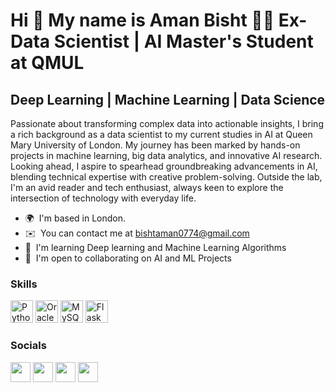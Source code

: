 Hi 👋 My name is Aman Bisht 👨‍💻 Ex-Data Scientist | AI Master's Student at QMUL
===========================

Deep Learning | Machine Learning | Data Science
----------------------------------------------

Passionate about transforming complex data into actionable insights, I bring a rich background as a data scientist to my current studies in AI at Queen Mary University of London. My journey has been marked by hands-on projects in machine learning, big data analytics, and innovative AI research. Looking ahead, I aspire to spearhead groundbreaking advancements in AI, blending technical expertise with creative problem-solving. Outside the lab, I'm an avid reader and tech enthusiast, always keen to explore the intersection of technology with everyday life.

* 🌍  I'm based in London.
* ✉️  You can contact me at [bishtaman0774@gmail.com](mailto:bishtaman0774@gmail.com)
* 🧠  I'm learning Deep learning and Machine Learning Algorithms
* 🤝  I'm open to collaborating on AI and ML Projects

### Skills

<p align="left">
<a href="https://www.python.org/" target="_blank" rel="noreferrer"><img src="https://raw.githubusercontent.com/danielcranney/readme-generator/main/public/icons/skills/python-colored.svg" width="36" height="36" alt="Python" /></a>
<a href="https://www.oracle.com/uk/index.html" target="_blank" rel="noreferrer"><img src="https://raw.githubusercontent.com/danielcranney/readme-generator/main/public/icons/skills/oracle-colored.svg" width="36" height="36" alt="Oracle" /></a>
<a href="https://www.mysql.com/" target="_blank" rel="noreferrer"><img src="https://raw.githubusercontent.com/danielcranney/readme-generator/main/public/icons/skills/mysql-colored.svg" width="36" height="36" alt="MySQL" /></a>
<a href="https://flask.palletsprojects.com/en/2.0.x/" target="_blank" rel="noreferrer"><img src="https://raw.githubusercontent.com/danielcranney/readme-generator/main/public/icons/skills/flask-colored.svg" width="36" height="36" alt="Flask" /></a>
</p>


### Socials

<p align="left"> <a href="https://www.github.com/Amanbisht774" target="_blank" rel="noreferrer"><img src="https://raw.githubusercontent.com/danielcranney/readme-generator/main/public/icons/socials/github.svg" width="32" height="32" /></a> <a href="http://www.instagram.com/x0._aman_14" target="_blank" rel="noreferrer"><img src="https://raw.githubusercontent.com/danielcranney/readme-generator/main/public/icons/socials/instagram.svg" width="32" height="32" /></a> <a href="https://www.linkedin.com/in/aman-bisht-9033b5184" target="_blank" rel="noreferrer"><img src="https://raw.githubusercontent.com/danielcranney/readme-generator/main/public/icons/socials/linkedin.svg" width="32" height="32" /></a> <a href="http://www.medium.com/@bishtaman0774" target="_blank" rel="noreferrer"><img src="https://raw.githubusercontent.com/danielcranney/readme-generator/main/public/icons/socials/medium.svg" width="32" height="32" /></a></p>
